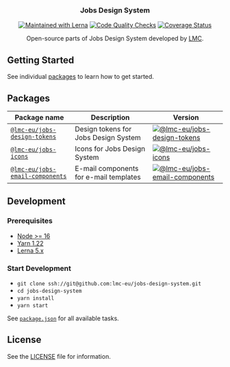 <div align="center">

### Jobs Design System

[![Maintained with Lerna](https://img.shields.io/badge/maintained%20with-lerna-cc00ff.svg)](https://lerna.js.org)
[![Code Quality Checks](https://github.com/lmc-eu/jobs-design-system/actions/workflows/test.yaml/badge.svg?branch=main)](https://github.com/lmc-eu/jobs-design-system/actions)
[![Coverage Status](https://coveralls.io/repos/github/lmc-eu/jobs-design-system/badge.svg?branch=main)](https://coveralls.io/github/lmc-eu/jobs-design-system?branch=main)

Open-source parts of Jobs Design System developed by [LMC][lmc].

</div>

## Getting Started

See individual [packages](#packages) to learn how to get started.

## Packages

| Package name                                                   | Description                            | Version                                                |
| -------------------------------------------------------------- | -------------------------------------- | ------------------------------------------------------ |
| [`@lmc-eu/jobs-design-tokens`](./packages/design-tokens)       | Design tokens for Jobs Design System   | [![@lmc-eu/jobs-design-tokens][jdt-badge]][jdt-npm]    |
| [`@lmc-eu/jobs-icons`](./packages/icons)                       | Icons for Jobs Design System           | [![@lmc-eu/jobs-icons][ji-badge]][ji-npm]              |
| [`@lmc-eu/jobs-email-components`](./packages/email-components) | E-mail components for e-mail templates | [![@lmc-eu/jobs-email-components][jec-badge]][jec-npm] |

## Development

### Prerequisites

- [Node >= 16](https://nodejs.org)
- [Yarn 1.22](https://yarnpkg.com)
- [Lerna 5.x](https://lerna.js.org)

### Start Development

- `git clone ssh://git@github.com:lmc-eu/jobs-design-system.git`
- `cd jobs-design-system`
- `yarn install`
- `yarn start`

See [`package.json`](./package.json) for all available tasks.

## License

See the [LICENSE](LICENSE.md) file for information.

[lmc]: https://github.com/lmc-eu
[jdt-npm]: https://www.npmjs.com/package/@lmc-eu/jobs-design-tokens
[jdt-badge]: https://img.shields.io/npm/v/%40lmc-eu/jobs-design-tokens.svg?style=flat-square
[ji-npm]: https://www.npmjs.com/package/@lmc-eu/jobs-icons
[ji-badge]: https://img.shields.io/npm/v/%40lmc-eu/jobs-icons.svg?style=flat-square
[jec-npm]: https://www.npmjs.com/package/@lmc-eu/jobs-email-components
[jec-badge]: https://img.shields.io/npm/v/%40lmc-eu/jobs-email-components.svg?style=flat-square
